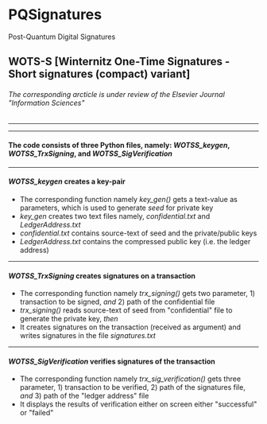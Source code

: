 # PQSignatures
Post-Quantum Digital Signatures
## WOTS-S [Winternitz One-Time Signatures - Short signatures (compact) variant]
###### The corresponding arcticle is under review of the Elsevier Journal "Information Sciences"
---
---
#### The code consists of three Python files, namely: *WOTSS_keygen*, *WOTSS_TrxSigning*, and *WOTSS_SigVerification*
---
#### *WOTSS_keygen* creates a key-pair
- The corresponding function namely *key_gen()* gets a text-value as parameters, which is used to generate *seed* for private key
- *key_gen* creates two text files namely, *confidential.txt* and *LedgerAddress.txt*
- *confidential.txt* contains source-text of seed and the private/public keys
- *LedgerAddress.txt* contains the compressed public key (i.e. the ledger address)
---
#### *WOTSS_TrxSigning* creates signatures on a transaction
- The corresponding function namely *trx_signing()* gets two parameter, 1) transaction to be signed, *and* 2) path of the confidential file
- *trx_signing()* reads source-text of seed from "confidential" file to generate the private key, *then*
- It creates signatures on the transaction (received as argument) and writes signatures in the file *signatures.txt*
---
#### *WOTSS_SigVerification* verifies signatures of the transaction
- The corresponding function namely *trx_sig_verification()* gets three parameter, 1) transaction to be verified, 2) path of the signatures file, *and* 3) path of the "ledger address" file
- It displays the results of verification either on screen either "successful" or "failed" 
